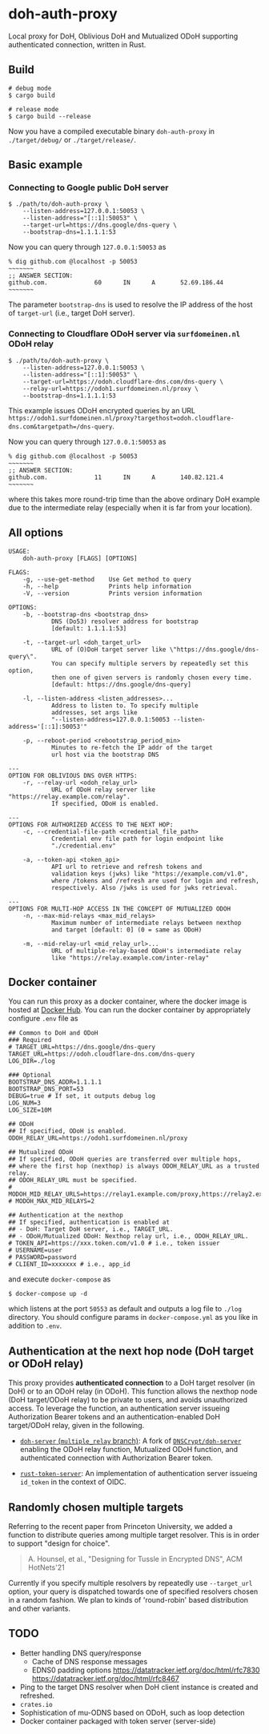 # doh-auth-proxy

Local proxy for DoH, Oblivious DoH and Mutualized ODoH supporting authenticated connection, written in Rust.

## Build

```:bash
# debug mode
$ cargo build

# release mode
$ cargo build --release
```

Now you have a compiled executable binary `doh-auth-proxy` in `./target/debug/` or `./target/release/`.

## Basic example

### Connecting to Google public DoH server

```:bash
$ ./path/to/doh-auth-proxy \
    --listen-address=127.0.0.1:50053 \
    --listen-address="[::1]:50053" \
    --target-url=https://dns.google/dns-query \
    --bootstrap-dns=1.1.1.1:53
```

Now you can query through `127.0.0.1:50053` as

```:bash
% dig github.com @localhost -p 50053
~~~~~~~
;; ANSWER SECTION:
github.com.             60      IN      A       52.69.186.44
~~~~~~~
```

The parameter `bootstrap-dns` is used to resolve the IP address of the host of `target-url` (i.e., target DoH server).

### Connecting to Cloudflare ODoH server via `surfdomeinen.nl` ODoH relay

```:bash
$ ./path/to/doh-auth-proxy \
    --listen-address=127.0.0.1:50053 \
    --listen-address="[::1]:50053" \
    --target-url=https://odoh.cloudflare-dns.com/dns-query \
    --relay-url=https://odoh1.surfdomeinen.nl/proxy \
    --bootstrap-dns=1.1.1.1:53
```

This example issues ODoH encrypted queries by an URL `https://odoh1.surfdomeinen.nl/proxy?targethost=odoh.cloudflare-dns.com&targetpath=/dns-query`.

Now you can query through `127.0.0.1:50053` as

```:bash
% dig github.com @localhost -p 50053
~~~~~~~
;; ANSWER SECTION:
github.com.             11      IN      A       140.82.121.4
~~~~~~~
```

where this takes more round-trip time than the above ordinary DoH example due to the intermediate relay (especially when it is far from your location).

## All options

```:bash
USAGE:
    doh-auth-proxy [FLAGS] [OPTIONS]

FLAGS:
    -g, --use-get-method    Use Get method to query
    -h, --help              Prints help information
    -V, --version           Prints version information

OPTIONS:
    -b, --bootstrap-dns <bootstrap_dns>
            DNS (Do53) resolver address for bootstrap
            [default: 1.1.1.1:53]

    -t, --target-url <doh_target_url>
            URL of (O)DoH target server like \"https://dns.google/dns-query\".
            You can specify multiple servers by repeatedly set this option,
            then one of given servers is randomly chosen every time.
            [default: https://dns.google/dns-query]

    -l, --listen-address <listen_addresses>...
            Address to listen to. To specify multiple
            addresses, set args like
            "--listen-address=127.0.0.1:50053 --listen-address='[::1]:50053'"

    -p, --reboot-period <rebootstrap_period_min>
            Minutes to re-fetch the IP addr of the target
            url host via the bootstrap DNS

---
OPTION FOR OBLIVIOUS DNS OVER HTTPS:
    -r, --relay-url <odoh_relay_url>
            URL of ODoH relay server like "https://relay.example.com/relay".
            If specified, ODoH is enabled.

---
OPTIONS FOR AUTHORIZED ACCESS TO THE NEXT HOP:
    -c, --credential-file-path <credential_file_path>
            Credential env file path for login endpoint like
            "./credential.env"

    -a, --token-api <token_api>
            API url to retrieve and refresh tokens and
            validation keys (jwks) like "https://example.com/v1.0",
            where /tokens and /refresh are used for login and refresh,
            respectively. Also /jwks is used for jwks retrieval.

---
OPTIONS FOR MULTI-HOP ACCESS IN THE CONCEPT OF MUTUALIZED ODOH
    -n, --max-mid-relays <max_mid_relays>
            Maximum number of intermediate relays between nexthop
            and target [default: 0] (0 = same as ODoH)

    -m, --mid-relay-url <mid_relay_url>...
            URL of multiple-relay-based ODoH's intermediate relay
            like "https://relay.example.com/inter-relay"
```

## Docker container

You can run this proxy as a docker container, where the docker image is hosted at [Docker Hub](https://hub.docker.com/r/jqtype/doh-auth-proxy). You can run the docker container by appropriately configure `.env` file as

```:.env
## Common to DoH and ODoH
### Required
# TARGET_URL=https://dns.google/dns-query
TARGET_URL=https://odoh.cloudflare-dns.com/dns-query
LOG_DIR=./log

### Optional
BOOTSTRAP_DNS_ADDR=1.1.1.1
BOOTSTRAP_DNS_PORT=53
DEBUG=true # If set, it outputs debug log
LOG_NUM=3
LOG_SIZE=10M

## ODoH
## If specified, ODoH is enabled.
ODOH_RELAY_URL=https://odoh1.surfdomeinen.nl/proxy

## Mutualized ODoH
## If specified, ODoH queries are transferred over multiple hops,
## where the first hop (nexthop) is always ODOH_RELAY_URL as a trusted relay.
## ODOH_RELAY_URL must be specified.
# MODOH_MID_RELAY_URLS=https://relay1.example.com/proxy,https://relay2.example.com/proxy
# MODOH_MAX_MID_RELAYS=2

## Authentication at the nexthop
## If specified, authentication is enabled at
## - DoH: Target DoH server, i.e., TARGET_URL.
## - ODoH/Mutualized ODoH: Nexthop relay url, i.e., ODOH_RELAY_URL.
# TOKEN_API=https://xxx.token.com/v1.0 # i.e., token issuer
# USERNAME=user
# PASSWORD=password
# CLIENT_ID=xxxxxxx # i.e., app_id
```

and execute `docker-compose` as

```:bash
$ docker-compose up -d
```

which listens at the port `50553` as default and outputs a log file to `./log` directory. You should configure params in `docker-compose.yml` as you like in addition to `.env`.


## Authentication at the next hop node (DoH target or ODoH relay)

This proxy provides **authenticated connection** to a DoH target resolver (in DoH) or to an ODoH relay (in ODoH).
This function allows the nexthop node (DoH target/ODoH relay) to be private to users, and avoids unauthorized access.
To leverage the function, an authentication server issueing Authorization Bearer tokens and an authentication-enabled DoH target/ODoH relay, given in the following.

- [`doh-server` (`multiple_relay` branch)](https://github.com/junkurihara/doh-server/tree/jwt-auth): A fork of [`DNSCrypt/doh-server`](https://github.com/DNSCrypt/doh-server) enabling the ODoH relay function, Mutualized ODoH function, and authenticated connection with Authorization Bearer token.

- [`rust-token-server`](https://github.com/junkurihara/rust-token-server): An implementation of authentication server issueing `id_token` in the context of OIDC.

## Randomly chosen multiple targets

Referring to the recent paper from Princeton University, we added a function to distribute queries among multiple target resolver. This is in order to support "design for choice".

> A. Hounsel, et al., "Designing for Tussle in Encrypted DNS", ACM HotNets'21

Currently if you specify multiple resolvers by repeatedly use `--target_url` option, your query is dispatched towards one of specified resolvers chosen in a random fashion. We plan to kinds of 'round-robin' based distribution and other variants.
## TODO

- Better handling DNS query/response
  - Cache of DNS response messages
  - EDNS0 padding options
    https://datatracker.ietf.org/doc/html/rfc7830
    https://datatracker.ietf.org/doc/html/rfc8467
- Ping to the target DNS resolver when DoH client instance is created and refreshed.
- `crates.io`
- Sophistication of mu-ODNS based on ODoH, such as loop detection
- Docker container packaged with token server (server-side)
